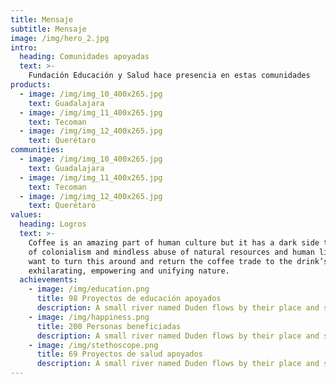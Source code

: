```yaml
---
title: Mensaje
subtitle: Mensaje
image: /img/hero_2.jpg
intro:
  heading: Comunidades apoyadas
  text: >-
    Fundación Educación y Salud hace presencia en estas comunidades
products:
  - image: /img/img_10_400x265.jpg
    text: Guadalajara
  - image: /img/img_11_400x265.jpg
    text: Tecoman
  - image: /img/img_12_400x265.jpg
    text: Querétaro
communities:
  - image: /img/img_10_400x265.jpg
    text: Guadalajara
  - image: /img/img_11_400x265.jpg
    text: Tecoman
  - image: /img/img_12_400x265.jpg
    text: Querétaro
values:
  heading: Logros
  text: >-
    Coffee is an amazing part of human culture but it has a dark side too – one
    of colonialism and mindless abuse of natural resources and human lives. We
    want to turn this around and return the coffee trade to the drink’s
    exhilarating, empowering and unifying nature.
  achievements:
    - image: /img/education.png
      title: 98 Proyectos de educación apoyados
      description: A small river named Duden flows by their place and supplies it with the necessary regelialia.
    - image: /img/happiness.png
      title: 200 Personas beneficiadas
      description: A small river named Duden flows by their place and supplies it with the necessary regelialia.
    - image: /img/stethoscope.png      
      title: 69 Proyectos de salud apoyados
      description: A small river named Duden flows by their place and supplies it with the necessary regelialia.
---
```


